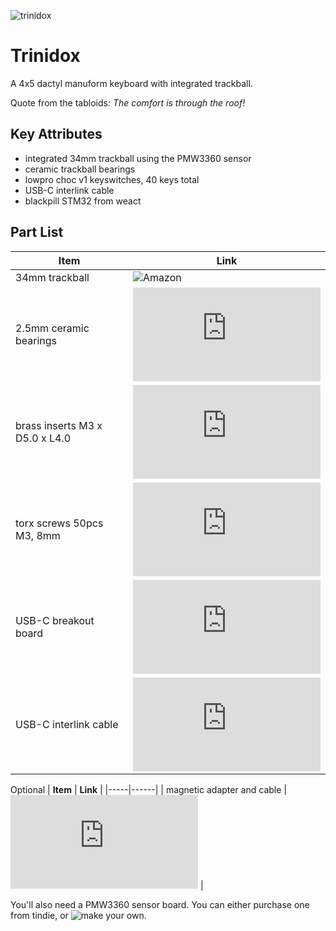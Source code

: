 ![trinidox](https://raw.githubusercontent.com/jsallan/trinidox/main/images/20230209_172441_cropped.jpg) 
# Trinidox
A 4x5 dactyl manuform keyboard with integrated trackball.

Quote from the tabloids: *The comfort is through the roof!*

## Key Attributes
- integrated 34mm trackball using the PMW3360 sensor
- ceramic trackball bearings
- lowpro choc v1 keyswitches, 40 keys total
- USB-C interlink cable
- blackpill STM32 from weact

## Part List
| **Item** | **Link** |
|----------|----------|
| 34mm trackball | ![Amazon](https://www.amazon.ca/Perixx-PERIPRO-303-1-34-Inches-Trackball/dp/B08DD7ZDTG?ref_=ast_sto_dp&th=1&psc=1) |
| 2.5mm ceramic bearings | ![AliExpress](https://www.aliexpress.com/item/4000829130283.html?spm=a2g0o.order_list.order_list_main.46.4b241802MhOXgN) |
| brass inserts M3 x D5.0 x L4.0 | ![AliExpress](https://www.aliexpress.com/item/1005002526998853.html?spm=a2g0o.order_list.order_list_main.31.4b241802MhOXgN) |
| torx screws 50pcs M3, 8mm | ![AliExpress](https://www.aliexpress.com/item/1005002369233576.html?spm=a2g0o.order_list.order_list_main.26.4b241802MhOXgN) |
| USB-C breakout board | ![AliExpress](https://www.aliexpress.com/item/1005003245060475.html?spm=a2g0o.order_list.order_list_main.127.4b241802MhOXgN) | 
| USB-C interlink cable | ![AliExpress](https://www.aliexpress.com/item/1005002811739151.html?spm=a2g0o.order_list.order_list_main.117.4b241802MhOXgN) |

Optional
| **Item** | **Link** |
|-----|------|
| magnetic adapter and cable | ![AliExpress](https://www.aliexpress.com/item/1005002356514892.html?spm=a2g0o.productlist.main.101.a40258d2qisaf7&algo_pvid=bce9f6bd-c4de-4191-af48-e371939d2d43&algo_exp_id=bce9f6bd-c4de-4191-af48-e371939d2d43-50&pdp_ext_f=%7B%22sku_id%22%3A%2212000020267220880%22%7D&pdp_npi=3%40dis%21CAD%216.61%213.3%21%21%21%21%21%402102169316765274064727262d06d6%2112000020267220880%21sea%21CA%21198108290&curPageLogUid=2Shq9g5zEcQu) |

You'll also need a PMW3360 sensor board. You can either purchase one from tindie, or ![make your own](https://github.com/Ariamelon/Ogen).  
